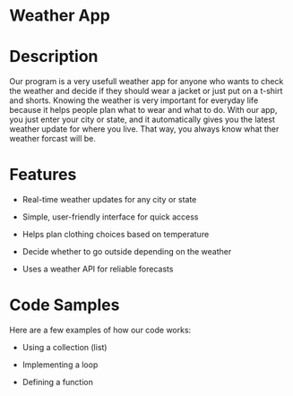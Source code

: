 # Weather App 
# Description 
Our program is a very usefull weather app for anyone who wants to check the weather and decide if they should wear a jacket or just put on a t-shirt and shorts. Knowing the weather is very important for everyday life because it helps people plan what to wear and what to do. With our app, you just enter your city or state, and it automatically gives you the latest weather update for where you live. That way, you always know what ther weather forcast will be. 
# Features 
- Real-time weather updates for any city or state

- Simple, user-friendly interface for quick access

- Helps plan clothing choices based on temperature

- Decide whether to go outside depending on the weather

- Uses a weather API for reliable forecasts
# Code Samples 
Here are a few examples of how our code works:

- Using a collection (list)

- Implementing a loop

- Defining a function
